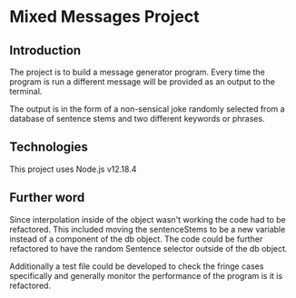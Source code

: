 # Mixed Messages Project

## Introduction

The project is to build a message generator program. Every time the program is run a different message will be provided as an output to the terminal.

The output is in the form of a non-sensical joke randomly selected from a database of sentence stems and two different keywords or phrases.

## Technologies

This project uses Node.js v12.18.4

## Further word

Since interpolation inside of the object wasn't working the code had to be refactored.
This included moving the sentenceStems to be a new variable instead of a component of the db object.
The code could be further refactored to have the random Sentence selector outside of the db object.

Additionally a test file could be developed to check the fringe cases specifically and generally monitor the performance of the program is it is refactored.
